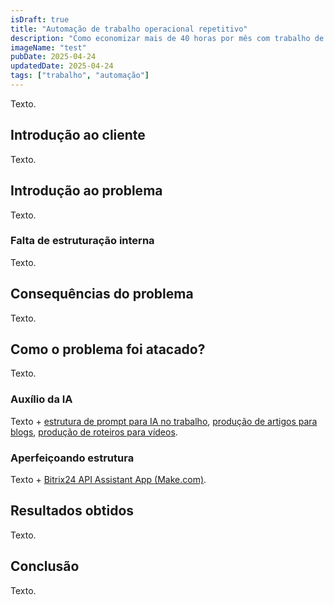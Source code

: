```yaml
---
isDraft: true
title: "Automação de trabalho operacional repetitivo"
description: "Como economizar mais de 40 horas por mês com trabalho de baixo valor agregado."
imageName: "test"
pubDate: 2025-04-24
updatedDate: 2025-04-24
tags: ["trabalho", "automação"]
---
```


Texto.

## Introdução ao cliente

Texto.

## Introdução ao problema

Texto.

### Falta de estruturação interna

Texto.

## Consequências do problema

Texto.

## Como o problema foi atacado?

Texto.

### Auxílio da IA

Texto + [estrutura de prompt para IA no trabalho](/portfolio/estrutura-de-prompt-para-ia), [produção de artigos para blogs](/portfolio/producao-textual-para-blog-com-ia), [produção de roteiros para vídeos](/portfolio/producao-de-roteiros-para-videos-no-youtube-com-ia).

### Aperfeiçoando estrutura

Texto + [Bitrix24 API Assistant App (Make.com)](/portfolio/bitrix24-api-assistant-app-make-com).

## Resultados obtidos

Texto.

## Conclusão

Texto.